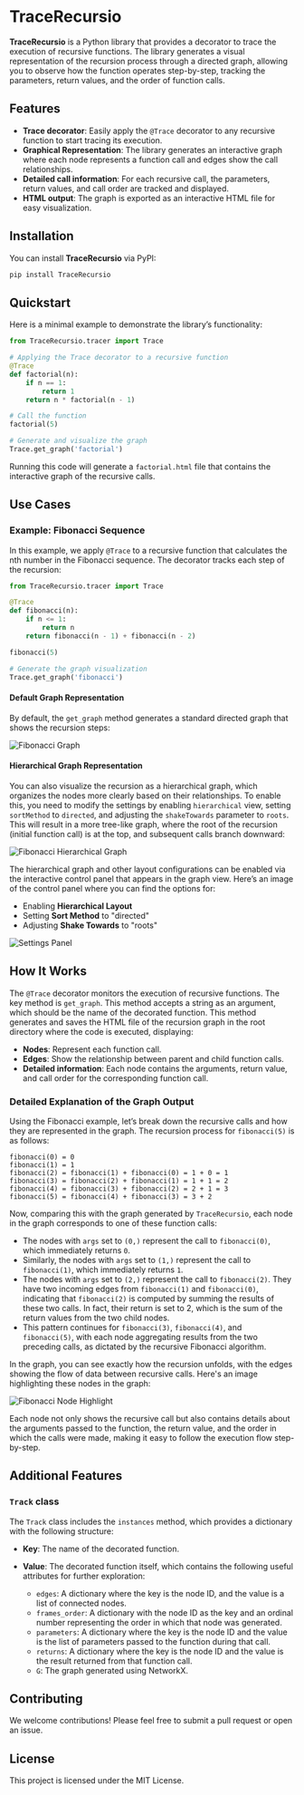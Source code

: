 # TraceRecursio

**TraceRecursio** is a Python library that provides a decorator to trace the execution of recursive functions. The library generates a visual representation of the recursion process through a directed graph, allowing you to observe how the function operates step-by-step, tracking the parameters, return values, and the order of function calls.

## Features
- **Trace decorator**: Easily apply the `@Trace` decorator to any recursive function to start tracing its execution.
- **Graphical Representation**: The library generates an interactive graph where each node represents a function call and edges show the call relationships.
- **Detailed call information**: For each recursive call, the parameters, return values, and call order are tracked and displayed.
- **HTML output**: The graph is exported as an interactive HTML file for easy visualization.

## Installation

You can install **TraceRecursio** via PyPI:

```bash
pip install TraceRecursio
```

## Quickstart

Here is a minimal example to demonstrate the library’s functionality:

```python
from TraceRecursio.tracer import Trace

# Applying the Trace decorator to a recursive function
@Trace
def factorial(n):
    if n == 1:
        return 1
    return n * factorial(n - 1)

# Call the function
factorial(5)

# Generate and visualize the graph
Trace.get_graph('factorial')
```

Running this code will generate a `factorial.html` file that contains the interactive graph of the recursive calls.

## Use Cases 

### Example: Fibonacci Sequence

In this example, we apply `@Trace` to a recursive function that calculates the nth number in the Fibonacci sequence. The decorator tracks each step of the recursion:

```python
from TraceRecursio.tracer import Trace

@Trace
def fibonacci(n):
    if n <= 1:
        return n
    return fibonacci(n - 1) + fibonacci(n - 2)

fibonacci(5)

# Generate the graph visualization
Trace.get_graph('fibonacci')
```

#### Default Graph Representation

By default, the `get_graph` method generates a standard directed graph that shows the recursion steps:

![Fibonacci Graph](https://github.com/Cristianbergamo/TraceRecursio/raw/main/assets/images/fibonacci_5.png)

#### Hierarchical Graph Representation

You can also visualize the recursion as a hierarchical graph, which organizes the nodes more clearly based on their relationships. To enable this, you need to modify the settings by enabling `hierarchical` view, setting `sortMethod` to `directed`, and adjusting the `shakeTowards` parameter to `roots`.
This will result in a more tree-like graph, where the root of the recursion (initial function call) is at the top, and subsequent calls branch downward:

![Fibonacci Hierarchical Graph](https://github.com/Cristianbergamo/TraceRecursio/raw/main/assets/images/fibonacci_5_tree.png)

The hierarchical graph and other layout configurations can be enabled via the interactive control panel that appears in the graph view. Here’s an image of the control panel where you can find the options for:
- Enabling **Hierarchical Layout**
- Setting **Sort Method** to "directed"
- Adjusting **Shake Towards** to "roots"

![Settings Panel](https://github.com/Cristianbergamo/TraceRecursio/raw/main/assets/images/view_setting.png)


## How It Works

The `@Trace` decorator monitors the execution of recursive functions. The key method is `get_graph`. This method accepts a string as an argument, which should be the name of the decorated function. This method generates and saves the HTML file of the recursion graph in the root directory where the code is executed, displaying:
- **Nodes**: Represent each function call.
- **Edges**: Show the relationship between parent and child function calls.
- **Detailed information**: Each node contains the arguments, return value, and call order for the corresponding function call.


### Detailed Explanation of the Graph Output

Using the Fibonacci example, let’s break down the recursive calls and how they are represented in the graph. The recursion process for `fibonacci(5)` is as follows:

```
fibonacci(0) = 0
fibonacci(1) = 1
fibonacci(2) = fibonacci(1) + fibonacci(0) = 1 + 0 = 1
fibonacci(3) = fibonacci(2) + fibonacci(1) = 1 + 1 = 2
fibonacci(4) = fibonacci(3) + fibonacci(2) = 2 + 1 = 3
fibonacci(5) = fibonacci(4) + fibonacci(3) = 3 + 2
```

Now, comparing this with the graph generated by `TraceRecursio`, each node in the graph corresponds to one of these function calls:
- The nodes with `args` set to `(0,)` represent the call to `fibonacci(0)`, which immediately returns `0`.
- Similarly, the nodes with `args` set to `(1,)` represent the call to `fibonacci(1)`, which immediately returns `1`.
- The nodes with `args` set to `(2,)` represent the call to `fibonacci(2)`. They have two incoming edges from `fibonacci(1)` and `fibonacci(0)`, indicating that `fibonacci(2)` is computed by summing the results of these two calls. In fact, their return is set to 2, which is the sum of the return values from the two child nodes.
- This pattern continues for `fibonacci(3)`, `fibonacci(4)`, and `fibonacci(5)`, with each node aggregating results from the two preceding calls, as dictated by the recursive Fibonacci algorithm.

In the graph, you can see exactly how the recursion unfolds, with the edges showing the flow of data between recursive calls. Here's an image highlighting these nodes in the graph:

![Fibonacci Node Highlight](https://github.com/Cristianbergamo/TraceRecursio/raw/main/assets/images/fibo_5_highlight.png)

Each node not only shows the recursive call but also contains details about the arguments passed to the function, the return value, and the order in which the calls were made, making it easy to follow the execution flow step-by-step.


## Additional Features

### `Track` class
The `Track` class includes the `instances` method, which provides a dictionary with the following structure:
- **Key**: The name of the decorated function.
- **Value**: The decorated function itself, which contains the following useful attributes for further exploration:
  
  - `edges`: A dictionary where the key is the node ID, and the value is a list of connected nodes.
  - `frames_order`: A dictionary with the node ID as the key and an ordinal number representing the order in which that node was generated.
  - `parameters`: A dictionary where the key is the node ID and the value is the list of parameters passed to the function during that call.
  - `returns`: A dictionary where the key is the node ID and the value is the result returned from that function call.
  - `G`: The graph generated using NetworkX.

## Contributing

We welcome contributions! Please feel free to submit a pull request or open an issue.

## License

This project is licensed under the MIT License.
